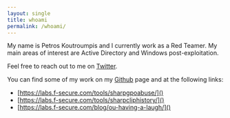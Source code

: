 ```yaml
---
layout: single
title: whoami
permalink: /whoami/
---
```


My name is Petros Koutroumpis and I currently work as a Red Teamer. My main areas of interest are Active Directory and Windows post-exploitation.

Feel free to reach out to me on [Twitter](https://twitter.com/pkb1s).

You can find some of my work on my [Github](https://github.com/pkb1s) page and at the following links:
* [https://labs.f-secure.com/tools/sharpgpoabuse/]()
* [https://labs.f-secure.com/tools/sharpcliphistory/]()
* [https://labs.f-secure.com/blog/ou-having-a-laugh/]()
